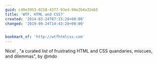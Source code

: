 ```yaml
---
guid: c40e3953-0218-4377-93ed-90e2b4a32eb5
title: 'WTF, HTML and CSS?'
created: '2014-03-24T07:15:20+00:00'
changed: '2019-09-24T14:43:20+00:00'


bookmark_of: 'http://wtfhtmlcss.com'
---
```



Nice! , "a curated list of frustrating HTML and CSS quandaries, miscues, and dilemmas", by @mdo
